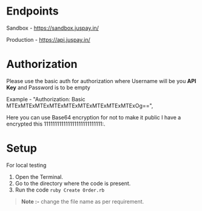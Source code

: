 # Endpoints

Sandbox - https://sandbox.juspay.in/

Production - https://api.juspay.in/


# Authorization

Please use the basic auth for authorization where Username will be you **API Key** and Password is to be empty

Example - 
	"Authorization: Basic MTExMTExMTExMTExMTExMTExMTExMTExMTExOg==",

Here you can use Base64 encryption for not to make it public I have a encrypted this 111111111111111111111111111:.

# Setup

For local testing 
1. Open the Terminal.
2. Go to the directory where the code is present.
3. Run the code `ruby Create Order.rb`

  > **Note :-** change the file name as per requirement.


